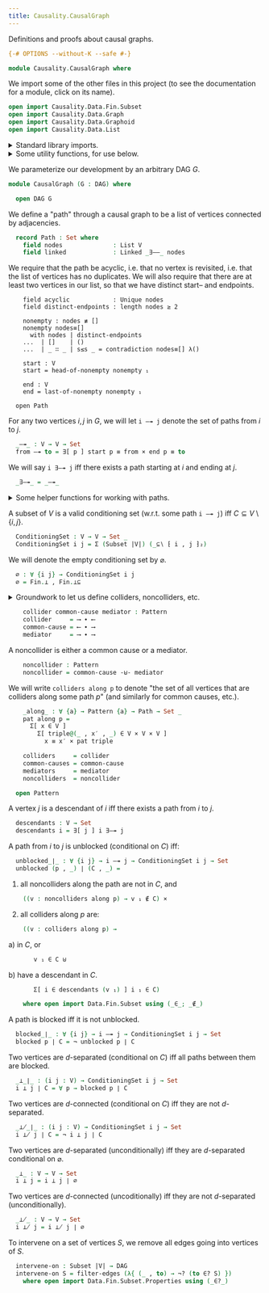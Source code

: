 ```yaml
---
title: Causality.CausalGraph
---
```


Definitions and proofs about causal graphs.

```agda
{-# OPTIONS --without-K --safe #-}

module Causality.CausalGraph where
```

We import some of the other files in this project (to see the documentation for a module, click on its name).

```agda
open import Causality.Data.Fin.Subset
open import Causality.Data.Graph
open import Causality.Data.Graphoid
open import Causality.Data.List
```

<details>
<summary>Standard library imports.</summary>

```agda
open import Data.Fin using (Fin)
open import Data.Fin.Subset using (Subset; ⋃)
import Data.Fin.Subset as Fin
import Data.Fin.Subset.Properties as Fin
open import Data.List using (List; _∷_; []; length)
open import Data.List.Relation.Unary.Linked using (Linked)
open import Data.List.Relation.Unary.Unique.Propositional using (Unique)
import Data.List.Relation.Unary.Unique.Propositional.Properties as Unique
open import Data.Nat using (ℕ; _≥_; s≤s)
open import Data.Product using (∃-syntax; Σ; Σ-syntax; _×_; _,_) renaming (proj₁ to _₁)
open import Data.Sum using (_⊎_)
open import Function using (_∘_; case_of_)
open import Relation.Binary.PropositionalEquality using (_≡_; _≢_; refl)
open import Relation.Nullary using (¬_)
open import Relation.Nullary.Negation using (¬?)
```
</details>

<details>
<summary>Some utility functions, for use below.</summary>

```agda
_-×-_ : ∀ {a b c} {A : Set a} → (A → Set b) → (A → Set c) → (A → Set _)
P -×- Q = λ x → P x × Q x

_-⊎-_ : ∀ {a b c} {A : Set a} → (A → Set b) → (A → Set c) → (A → Set _)
P -⊎- Q = λ x → P x ⊎ Q x
```
</details>

We parameterize our development by an arbitrary DAG $G$.

```agda
module CausalGraph (G : DAG) where

  open DAG G
```

We define a "path" through a causal graph to be a list of vertices connected by adjacencies.

```agda
  record Path : Set where
    field nodes              : List V
    field linked             : Linked _∃——_ nodes
```

We require that the path be acyclic, i.e. that no vertex is revisited, i.e. that the list of vertices
has no duplicates. We will also require that there are at least two vertices in our list, so that
we have distinct start– and endpoints.

```
    field acyclic            : Unique nodes
    field distinct-endpoints : length nodes ≥ 2

    nonempty : nodes ≢ []
    nonempty nodes≡[]
      with nodes | distinct-endpoints
    ...  | []    | ()
    ...  | _ ∷ _ | s≤s _ = contradiction nodes≡[] λ()

    start : V
    start = head-of-nonempty nonempty ₁

    end : V
    end = last-of-nonempty nonempty ₁

  open Path
```

For any two vertices $i, j$ in $G$, we will let `i —↠ j` denote the set of paths from $i$ to $j$.

```agda
  _—↠_ : V → V → Set
  from —↠ to = ∃[ p ] start p ≡ from × end p ≡ to
```

We will say `i ∃—↠ j` iff there exists a path starting at $i$ and ending at $j$.

```agda
  _∃—↠_ = _—↠_
```

<details>
<summary>Some helper functions for working with paths.</summary>

```agda
  triples-along : Path → List (V × V × V)
  triples-along = triples ∘ nodes

  _visits_ : (p : Path) → (v : V) → Set
  p visits v = v ∈ nodes p
    where open import Data.List.Membership.Propositional using (_∈_)
```
</details>

A subset of $V$ is a valid conditioning set (w.r.t. some path `i —↠ j`) iff $C \subseteq V \setminus \{ i , j \}$.

```agda
  ConditioningSet : V → V → Set _
  ConditioningSet i j = Σ (Subset |V|) (_⊆∖ ⁅ i , j ⁆₂)
```

We will denote the empty conditioning set by $\varnothing$.

```agda
  ∅ : ∀ {i j} → ConditioningSet i j
  ∅ = Fin.⊥ , Fin.⊥⊆
```

<details>
<summary>Groundwork to let us define colliders, noncolliders, etc.</summary>

```agda
  module Pattern where

    Pattern : ∀ {a} → Set _
    Pattern {a} = V × V × V → Set a


    module Notation where

      _∙_ : ∀ {a b} → (V → V → Set a) → (V → V → Set b) → Pattern
      _l-x_ ∙ _x-r_ = λ{ (l , x , r) → l l-x x × x x-r r }

      ⟶ = _∃⟶_
      ⟵ = _∃⟵_

    open Notation
```
</details>

```agda
    collider common-cause mediator : Pattern
    collider     = ⟶ ∙ ⟵
    common-cause = ⟵ ∙ ⟶
    mediator     = ⟶ ∙ ⟶
```

A noncollider is either a common cause or a mediator.

```agda
    noncollider : Pattern
    noncollider = common-cause -⊎- mediator
```

We will write `colliders along p` to denote "the set of all vertices that are colliders along some path $p$"
(and similarly for common causes, etc.).

```agda
    _along_ : ∀ {a} → Pattern {a} → Path → Set _
    pat along p =
      Σ[ x ∈ V ]
        Σ[ triple@(_ , x′ , _) ∈ V × V × V ]
          x ≡ x′ × pat triple

    colliders     = collider
    common-causes = common-cause
    mediators     = mediator
    noncolliders  = noncollider

  open Pattern
```

A vertex $j$ is a descendant of $i$ iff there exists a path from $i$ to $j$.

```agda
  descendants : V → Set
  descendants i = ∃[ j ] i ∃—↠ j
```

A path from $i$ to $j$ is unblocked (conditional on $C$) iff:

```agda
  unblocked_∣_ : ∀ {i j} → i —↠ j → ConditioningSet i j → Set
  unblocked (p , _) ∣ (C , _) =
```

1. all noncolliders along the path are not in $C$, and

```agda
    ((v : noncolliders along p) → v ₁ ∉ C) ×
```

2. all colliders along $p$ are:

```agda
    ((v : colliders along p) →
```

   a) in $C$, or

```agda
       v ₁ ∈ C ⊎
```

   b) have a descendant in $C$.

```agda
       Σ[ i ∈ descendants (v ₁) ] i ₁ ∈ C)
```

```agda
    where open import Data.Fin.Subset using (_∈_; _∉_)
```

A path is blocked iff it is not unblocked.

```agda
  blocked_∣_ : ∀ {i j} → i —↠ j → ConditioningSet i j → Set
  blocked p ∣ C = ¬ unblocked p ∣ C
```

Two vertices are $d$-separated (conditional on $C$) iff all paths between them are blocked.

```agda
  _⊥_∣_ : (i j : V) → ConditioningSet i j → Set
  i ⊥ j ∣ C = ∀ p → blocked p ∣ C
```

Two vertices are $d$-connected (conditional on $C$) iff they are not $d$-separated.

```agda
  _⊥̸_∣_ : (i j : V) → ConditioningSet i j → Set
  i ⊥̸ j ∣ C = ¬ i ⊥ j ∣ C
```

Two vertices are $d$-separated (unconditionally) iff they are $d$-separated conditional on $\varnothing$.

```agda
  _⊥_ : V → V → Set
  i ⊥ j = i ⊥ j ∣ ∅
```

Two vertices are $d$-connected (uncoditionally) iff they are not $d$-separated (unconditionally).

```agda
  _⊥̸_ : V → V → Set
  i ⊥̸ j = i ⊥̸ j ∣ ∅
```

To intervene on a set of vertices $S$, we remove all edges going into vertices of $S$.

```agda
  intervene-on : Subset |V| → DAG
  intervene-on S = filter-edges (λ{ (_ , to) → ¬? (to ∈? S) })
    where open import Data.Fin.Subset.Properties using (_∈?_)
```
